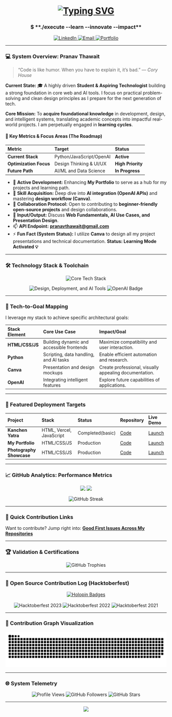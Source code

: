 <div align="center">
  <h1>
    <a href="https://Pranav00076.github.io" target="_blank">
      <img src="https://readme-typing-svg.herokuapp.com?font=JetBrains+Mono&size=32&duration=2800&pause=500&color=00FF00&center=true&vCenter=true&width=500&lines=Learning+%26+Building+the+Future;Student+%2C+Innovator;Exploring+AI+%26+Design;Pranav+Thawait+%7BCode%7D" alt="Typing SVG" />
    </a>
  </h1>
  <h3>$ **./execute --learn --innovate --impact**</h3>
</div>

<p align="center">
  <a href="https://www.linkedin.com/in/pranav-thawait-140a092b2" target="_blank">
    <img src="https://img.shields.io/badge/LinkedIn-0077B5.svg?style=for-the-badge&logo=linkedin&logoColor=white" alt="LinkedIn">
  </a>
  <a href="mailto:pranavthawait@gmail.com" target="_blank">
    <img src="https://img.shields.io/badge/Gmail-D14836.svg?style=for-the-badge&logo=gmail&logoColor=white" alt="Email">
  </a>
  <a href="https://Pranav00076.github.io" target="_blank">
    <img src="https://img.shields.io/badge/Portfolio-00C853.svg?style=for-the-badge&logo=codeigniter&logoColor=white" alt="Portfolio">
  </a>
</p>

---

### 💻 System Overview: Pranav Thawait

> “Code is like humor. When you have to explain it, it’s bad.” — *Cory House*

**Current State:** 🎓 A highly driven **Student & Aspiring Technologist** building a strong foundation in core web and AI tools. I focus on practical problem-solving and clean design principles as I prepare for the next generation of tech.

**Core Mission:** To **acquire foundational knowledge** in development, design, and intelligent systems, translating academic concepts into impactful real-world projects. I am perpetually engaged in **learning cycles**.

#### 🔑 Key Metrics & Focus Areas (The Roadmap)

| Metric | Target | Status |
| :--- | :--- | :--- |
| **Current Stack** | Python/JavaScript/OpenAI | **Active** |
| **Optimization Focus** | Design Thinking & UI/UX | **High Priority** |
| **Future Path** | AI/ML and Data Science | **In Progress** |

- 🔭 **Active Development:** Enhancing **My Portfolio** to serve as a hub for my projects and learning path.
- 🌱 **Skill Acquisition:** Deep dive into **AI integration (OpenAI APIs)** and mastering **design workflow (Canva)**.
- 🤝 **Collaboration Protocol:** Open to contributing to **beginner-friendly open-source projects** and design collaborations.
- 💬 **Input/Output:** Discuss **Web Fundamentals, AI Use Cases, and Presentation Design**.
- 📫 **API Endpoint:** **[pranavthawait@gmail.com](mailto:pranavthawait@gmail.com)**
- ⚡ **Fun Fact (System Status):** I utilize **Canva** to design all my project presentations and technical documentation. **Status: Learning Mode Activated 💡**

---

### 🛠️ Technology Stack & Toolchain

<p align="center">
  <img src="https://skillicons.dev/icons?i=python,html,css,js,git,github,vscode&theme=dark" alt="Core Tech Stack">
</p>
<p align="center">
  <img src="https://skillicons.dev/icons?i=vercel,canva&theme=dark" alt="Design, Deployment, and AI Tools">
  <img src="https://img.shields.io/badge/OpenAI-41295D.svg?style=for-the-badge&logo=openai&logoColor=white" alt="OpenAI Badge">
</p>

---

### 🎯 Tech-to-Goal Mapping
I leverage my stack to achieve specific architectural goals:

| Stack Element | Core Use Case | Impact/Goal |
| :--- | :--- | :--- |
| **HTML/CSS/JS** | Building dynamic and accessible frontends | Maximize compatibility and user interaction. |
| **Python** | Scripting, data handling, and AI tasks | Enable efficient automation and research. |
| **Canva** | Presentation and design mockups | Create professional, visually appealing documentation. |
| **OpenAI** | Integrating intelligent features | Explore future capabilities of applications. |

---

### 🌟 Featured Deployment Targets

| Project | Stack | Status | Repository | Live Demo |
| :--- | :--- | :--- | :--- | :--- |
| **Kanchen Yatra** | HTML, Vercel, JavaScript | Completed(basic) | [Code](https://github.com/Pranav00076/v0-kanchen-yatra-platform_1-pq.git)| [Launch](Link-to-Kanchen-Yatra-Live-Site) |
| **My Portfolio** | HTML/CSS/JS | Production | [Code](Link-to-Portfolio-Repo) | [Launch](https://Pranav00076.github.io) |
| **Photography Showcase** | HTML/CSS/JS | Production | [Code](https://github.com/Pranav00076/Photography-Showcase---Project) | [Launch](https://Pranav00076.github.io) |

---

### 📈 GitHub Analytics: Performance Metrics

<p align="center">
  <picture>
    <source srcset="https://github-readme-stats.vercel.app/api?username=Pranav00076&show_icons=true&theme=tokyonight&hide_border=true&title_color=00FF00&icon_color=00FF00" media="(prefers-color-scheme: dark)" />
    <source srcset="https://github-readme-stats.vercel.app/api?username=Pranav00076&show_icons=true&theme=default&hide_border=true&title_color=008000&icon_color=008000" media="(prefers-color-scheme: light)" />
    <img src="https://github-readme-stats.vercel.app/api?username=Pranav00076&show_icons=true" height="165" />
  </picture>

  <picture>
    <source srcset="https://github-readme-stats.vercel.app/api/top-langs?username=Pranav00076&layout=compact&theme=tokyonight&hide_border=true&title_color=00FF00&icon_color=00FF00" media="(prefers-color-scheme: dark)" />
    <source srcset="https://github-readme-stats.vercel.app/api/top-langs?username=Pranav00076&layout=compact&theme=default&hide_border=true&title_color=008000&icon_color=008000" media="(prefers-color-scheme: light)" />
    <img src="https://github-readme-stats.vercel.app/api/top-langs?username=Pranav00076&layout=compact" height="165" />
  </picture>
</p>

<p align="center">
  <picture>
    <source srcset="https://github-readme-streak-stats.herokuapp.com/?user=Pranav00076&theme=tokyonight&hide_border=true&ring=00FF00&currStreakNum=00FF00&fire=00FF00" media="(prefers-color-scheme: dark)" />
    <source srcset="https://github-readme-streak-stats.herokuapp.com/?user=Pranav00076&theme=default&hide_border=true&ring=008000&currStreakNum=008000&fire=008000" media="(prefers-color-scheme: light)" />
    <img src="https://github-readme-streak-stats.herokuapp.com/?user=Pranav00076" alt="GitHub Streak" />
  </picture>
</p>

---

### 🤝 Quick Contribution Links
Want to contribute? Jump right into: **[Good First Issues Across My Repositories](https://github.com/search?q=user%3APranav00076+label%3A%22good+first+issue%22+type%3Aissue)**

---

### 🏆 Validation & Certifications

<p align="center">
  <picture>
    <source srcset="https://github-profile-trophy.vercel.app/?username=Pranav00076&theme=tokyonight&no-frame=true&margin-w=5&row=1&column=7" media="(prefers-color-scheme: dark)" />
    <source srcset="https://github-profile-trophy.vercel.app/?username=Pranav00076&theme=flat&no-frame=true&margin-w=5&row=1&column=7" media="(prefers-color-scheme: light)" />
    <img src="https://github-profile-trophy.vercel.app/?username=Pranav00076&theme=tokyonight&no-frame=true&margin-w=5" alt="GitHub Trophies" />
  </picture>
</p>

---

### 🎃 Open Source Contribution Log (Hacktoberfest)

<p align="center">
  <a href="https://holopin.io/@Pranav00076">
    <img src="https://holopin.me/Pranav00076" alt="Holopin Badges" />
  </a>
  <br><br>
  <img src="https://img.shields.io/badge/Hacktoberfest-2023-orange.svg?style=for-the-badge&logo=opensourceinitiative" alt="Hacktoberfest 2023" />
  <img src="https://img.shields.io/badge/Hacktoberfest-2022-orange.svg?style=for-the-badge&logo=opensourceinitiative" alt="Hacktoberfest 2022" />
  <img src="https://img.shields.io/badge/Hacktoberfest-2021-orange.svg?style=for-the-badge&logo=opensourceinitiative" alt="Hacktoberfest 2021" />
</p>

---

### 🐍 Contribution Graph Visualization

<p align="center">
  <img src="https://raw.githubusercontent.com/Pranav00076/Pranav00076/main/dist/github-contribution-grid-snake.svg" alt="Snake animation" />
</p>

---

### 🌐 System Telemetry

<p align="center">
  <img src="https://komarev.com/ghpvc/?username=Pranav00076&label=Profile+Views&color=00FF00&style=for-the-badge" alt="Profile Views" />
  <img src="https://img.shields.io/github/followers/Pranav00076?label=Contributors%20Following&style=for-the-badge&color=brightgreen" alt="GitHub Followers" />
  <img src="https://img.shields.io/github/stars/Pranav00076?style=for-the-badge&color=00ff00&label=Repository%20Stars" alt="GitHub Stars" />
</p>

---

<p align="center">
  <img src="https://capsule-render.vercel.app/api?type=waving&color=00ff00&height=100&section=footer" />
</p>
